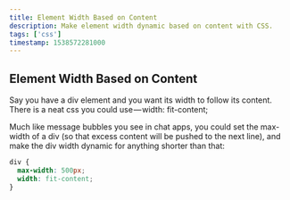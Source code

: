 ```yaml
---
title: Element Width Based on Content
description: Make element width dynamic based on content with CSS.
tags: ['css']
timestamp: 1538572281000
---
```


## Element Width Based on Content

Say you have a div element and you want its width to follow its content. There is a neat css you could use — width: fit-content;

Much like message bubbles you see in chat apps, you could set the max-width of a div (so that excess content will be pushed to the next line), and make the div width dynamic for anything shorter than that:

```css
div {
  max-width: 500px;
  width: fit-content;
}
```
